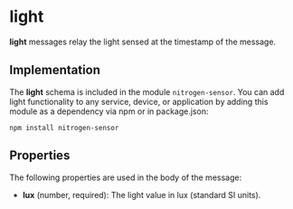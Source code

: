 # light

<b>light</b> messages relay the light sensed at the timestamp of the message.

## Implementation

The <b>light</b> schema is included in the module `nitrogen-sensor`. You can add light functionality to any service, device, or application by adding this module as a dependency via npm or in package.json:

`npm install nitrogen-sensor`

## Properties

The following properties are used in the body of the message:

* <b>lux</b> (number, required): The light value in lux (standard SI units).
